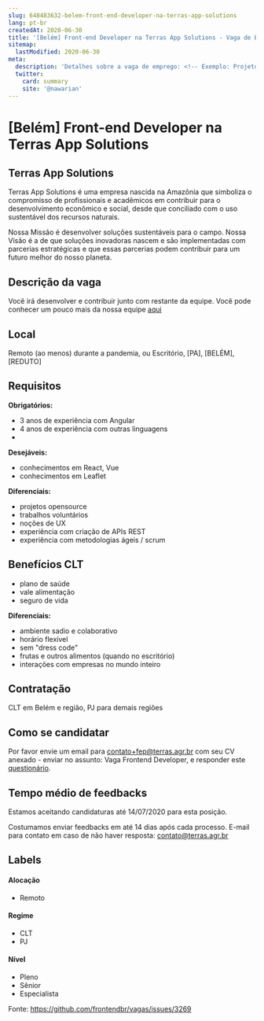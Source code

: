 ```yaml
---
slug: 648483632-belem-front-end-developer-na-terras-app-solutions
lang: pt-br
createdAt: 2020-06-30
title: '[Belém] Front-end Developer na Terras App Solutions - Vaga de Emprego'
sitemap:
  lastModified: 2020-06-30
meta:
  description: 'Detalhes sobre a vaga de emprego: <!-- Exemplo: Projeto bazinga em NodeJS, etc. --> Você irá desenvolver e contribuir junto com restante da equipe. Você pode conhecer um pouco mais da nossa equipe [aqui](https://terras.agr.br/2019/index-w#Equipe)'
  twitter:
    card: summary
    site: '@nawarian'
---
```


# [Belém] Front-end Developer na Terras App Solutions

<!-- 
==================================================
POR FAVOR, SÓ POSTE SE A VAGA FOR PARA FRONT-END!

Não faça distinção de gênero no título da vaga.

Use: "Front-End Developer" ao invés de 
"Desenvolvedor Front-End" \o/

Exemplo: `[São Paulo] Front-End Developer na NOME DA EMPRESA`
==================================================

https://github.com/frontendbr/vagas/issues/new?template=adicionar-nova-vaga.md&title=%5BCidade%5D+Front-end+Developer+na+Nome+da+Empresa


-->

## Terras App Solutions

Terras App Solutions é uma empresa nascida na Amazônia que simboliza o compromisso de profissionais e acadêmicos em contribuir para o desenvolvimento econômico e social, desde que conciliado com o uso sustentável dos recursos naturais.

Nossa Missão é desenvolver soluções sustentáveis para o campo. Nossa Visão é a de que soluções inovadoras nascem e são implementadas com parcerias estratégicas e que essas parcerias podem contribuir para um futuro melhor do nosso planeta.

## Descrição da vaga

<!-- Exemplo: Projeto bazinga em NodeJS, etc. -->
Você irá desenvolver e contribuir junto com restante da equipe. Você pode conhecer um pouco mais da nossa equipe [aqui](https://terras.agr.br/2019/index-w#Equipe)

## Local

Remoto (ao menos) durante a pandemia, ou Escritório, [PA], [BELÉM], [REDUTO]

## Requisitos

**Obrigatórios:**
- 3 anos de experiência com Angular
- 4 anos de experiência com outras linguagens
- 

**Desejáveis:**
- conhecimentos em React, Vue
- conhecimentos em Leaflet

**Diferenciais:**
- projetos opensource
- trabalhos voluntários
- noções de UX
- experiência com criação de APIs REST
- experiência com metodologias ágeis / scrum


## Benefícios CLT

- plano de saúde
- vale alimentação
- seguro de vida

**Diferenciais:**
- ambiente sadio e colaborativo
- horário flexível
- sem "dress code"
- frutas e outros alimentos (quando no escritório)
- interações com empresas no mundo inteiro

## Contratação

CLT em Belém e região, PJ para demais regiões


## Como se candidatar

Por favor envie um email para contato+fep@terras.agr.br com seu CV anexado - enviar no assunto: Vaga Frontend Developer, e responder este [questionário](https://forms.gle/9jQEMnx576vpywZs9).

## Tempo médio de feedbacks

Estamos aceitando candidaturas até 14/07/2020 para esta posição.

Costumamos enviar feedbacks em até 14 dias após cada processo.
E-mail para contato em caso de não haver resposta: contato@terras.agr.br

## Labels
<!-- retire os labels que não fazem sentido à vaga -->


#### Alocação
- Remoto

#### Regime
- CLT
- PJ

#### Nível
- Pleno
- Sênior
- Especialista




Fonte: https://github.com/frontendbr/vagas/issues/3269